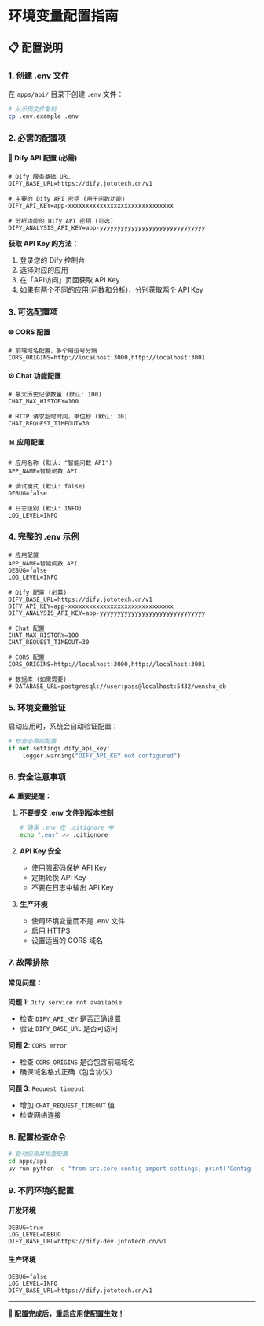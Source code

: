 # 环境变量配置指南

## 📋 配置说明

### 1. 创建 .env 文件

在 `apps/api/` 目录下创建 `.env` 文件：

```bash
# 从示例文件复制
cp .env.example .env
```

### 2. 必需的配置项

#### 🔑 Dify API 配置 (必需)

```env
# Dify 服务基础 URL
DIFY_BASE_URL=https://dify.jototech.cn/v1

# 主要的 Dify API 密钥 (用于问数功能)
DIFY_API_KEY=app-xxxxxxxxxxxxxxxxxxxxxxxxxxxxxx

# 分析功能的 Dify API 密钥 (可选)
DIFY_ANALYSIS_API_KEY=app-yyyyyyyyyyyyyyyyyyyyyyyyyyyyyy
```

**获取 API Key 的方法：**
1. 登录您的 Dify 控制台
2. 选择对应的应用
3. 在「API访问」页面获取 API Key
4. 如果有两个不同的应用(问数和分析)，分别获取两个 API Key

### 3. 可选配置项

#### 🌐 CORS 配置

```env
# 前端域名配置，多个用逗号分隔
CORS_ORIGINS=http://localhost:3000,http://localhost:3001
```

#### ⚙️ Chat 功能配置

```env
# 最大历史记录数量 (默认: 100)
CHAT_MAX_HISTORY=100

# HTTP 请求超时时间，单位秒 (默认: 30)
CHAT_REQUEST_TIMEOUT=30
```

#### 📊 应用配置

```env
# 应用名称 (默认: "智能问数 API")
APP_NAME=智能问数 API

# 调试模式 (默认: false)
DEBUG=false

# 日志级别 (默认: INFO)
LOG_LEVEL=INFO
```

### 4. 完整的 .env 示例

```env
# 应用配置
APP_NAME=智能问数 API
DEBUG=false
LOG_LEVEL=INFO

# Dify 配置 (必需)
DIFY_BASE_URL=https://dify.jototech.cn/v1
DIFY_API_KEY=app-xxxxxxxxxxxxxxxxxxxxxxxxxxxxxx
DIFY_ANALYSIS_API_KEY=app-yyyyyyyyyyyyyyyyyyyyyyyyyyyyyy

# Chat 配置
CHAT_MAX_HISTORY=100
CHAT_REQUEST_TIMEOUT=30

# CORS 配置
CORS_ORIGINS=http://localhost:3000,http://localhost:3001

# 数据库 (如果需要)
# DATABASE_URL=postgresql://user:pass@localhost:5432/wenshu_db
```

### 5. 环境变量验证

启动应用时，系统会自动验证配置：

```python
# 检查必需的配置
if not settings.dify_api_key:
    logger.warning("DIFY_API_KEY not configured")
```

### 6. 安全注意事项

⚠️ **重要提醒：**

1. **不要提交 .env 文件到版本控制**
   ```bash
   # 确保 .env 在 .gitignore 中
   echo ".env" >> .gitignore
   ```

2. **API Key 安全**
   - 使用强密码保护 API Key
   - 定期轮换 API Key
   - 不要在日志中输出 API Key

3. **生产环境**
   - 使用环境变量而不是 .env 文件
   - 启用 HTTPS
   - 设置适当的 CORS 域名

### 7. 故障排除

#### 常见问题：

**问题 1**: `Dify service not available`
- 检查 `DIFY_API_KEY` 是否正确设置
- 验证 `DIFY_BASE_URL` 是否可访问

**问题 2**: `CORS error`
- 检查 `CORS_ORIGINS` 是否包含前端域名
- 确保域名格式正确（包含协议）

**问题 3**: `Request timeout`
- 增加 `CHAT_REQUEST_TIMEOUT` 值
- 检查网络连接

### 8. 配置检查命令

```bash
# 启动应用并检查配置
cd apps/api
uv run python -c "from src.core.config import settings; print('Config loaded:', settings.app_name)"
```

### 9. 不同环境的配置

#### 开发环境
```env
DEBUG=true
LOG_LEVEL=DEBUG
DIFY_BASE_URL=https://dify-dev.jototech.cn/v1
```

#### 生产环境
```env
DEBUG=false
LOG_LEVEL=INFO
DIFY_BASE_URL=https://dify.jototech.cn/v1
```

---

**📝 配置完成后，重启应用使配置生效！**
